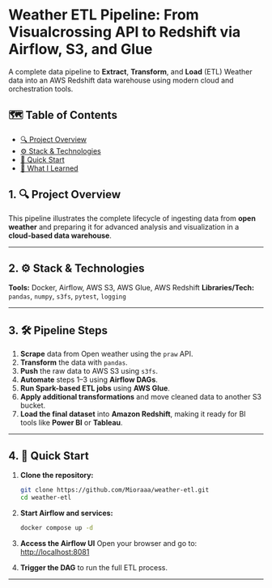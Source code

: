 # Weather ETL Pipeline: From Visualcrossing API to Redshift via Airflow, S3, and Glue

A complete data pipeline to **Extract**, **Transform**, and **Load** (ETL) Weather data into an AWS Redshift data warehouse using modern cloud and orchestration tools.

## 🗺️ Table of Contents

* [🔍 Project Overview](#ProjectOverview)
* [⚙️ Stack & Technologies](#StackTechnologies)
* [🚀 Quick Start](#QuickStart)
* [📘 What I Learned](#WhatILearned)

##  1. <a name='ProjectOverview'></a>🔍 Project Overview

This pipeline illustrates the complete lifecycle of ingesting data from **open weather** and preparing it for advanced analysis and visualization in a **cloud-based data warehouse**.

---

##  2. <a name='StackTechnologies'></a>⚙️ Stack & Technologies

**Tools:** Docker, Airflow, AWS S3, AWS Glue, AWS Redshift
**Libraries/Tech:** `pandas`, `numpy`, `s3fs`, `pytest`, `logging`

---

##  3. <a name='PipelineSteps'></a>🛠️ Pipeline Steps

1. **Scrape** data from Open weather using the `praw` API.
2. **Transform** the data with `pandas`.
3. **Push** the raw data to AWS S3 using `s3fs`.
4. **Automate** steps 1–3 using **Airflow DAGs**.
5. **Run Spark-based ETL jobs** using **AWS Glue**.
6. **Apply additional transformations** and move cleaned data to another S3 bucket.
7. **Load the final dataset** into **Amazon Redshift**, making it ready for BI tools like **Power BI** or **Tableau**.

---

##  4. <a name='QuickStart'></a>🚀 Quick Start

1. **Clone the repository:**

   ```bash
   git clone https://github.com/Mioraaa/weather-etl.git
   cd weather-etl
   ```

2. **Start Airflow and services:**

   ```bash
   docker compose up -d
   ```

6. **Access the Airflow UI**
   Open your browser and go to: [http://localhost:8081](http://localhost:8081)

7. **Trigger the DAG** to run the full ETL process.

---
